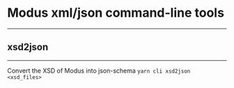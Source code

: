 # Modus xml/json command-line tools
-----


## xsd2json
------------
Convert the XSD of Modus into json-schema
`yarn cli xsd2json <xsd_files>`


